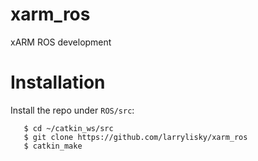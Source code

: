 # xarm_ros
xARM ROS development

# Installation  

Install the repo under <code>ROS/src</code>:
```
   $ cd ~/catkin_ws/src
   $ git clone https://github.com/larrylisky/xarm_ros
   $ catkin_make
```

